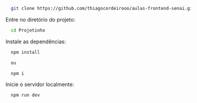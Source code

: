 
```bash
  git clone https://github.com/thiagocordeirooo/aulas-frontend-senai.git
```

Entre no diretório do projeto:

```bash
  cd Projetinho
```

Instale as dependências:

```bash
  npm install

  ou 

  npm i
```

Inicie o servidor localmente:

```bash
  npm run dev
```

